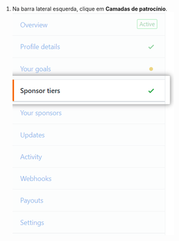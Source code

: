 1. Na barra lateral esquerda, clique em **Camadas de patrocínio**. ![Aba de camadas do patrocínio](/assets/images/help/sponsors/sponsor-tiers-tab.png)
